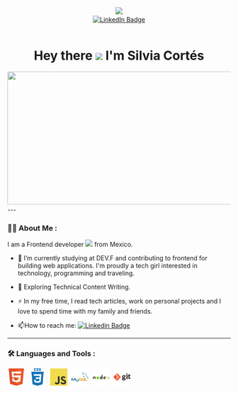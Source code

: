 <div id="header" align="center">
  <img src="https://media.giphy.com/media/WSBeyxvC1jH496xQGA/giphy.gif" width="200"/>
</div>
<div id="badges" align="center">
  <a href="https://www.linkedin.com/in/silviacorgui/">
    <img src="https://img.shields.io/badge/LinkedIn-blue?style=for-the-badge&logo=linkedin&logoColor=white" alt="LinkedIn Badge"/>
  </a>
</div>
<div id="follow" align="center">
    <img src="https://img.shields.io/github/followers/SilvyeCG?style=social" alt="" align="center"/>
</div>
<h1 align="center">
  Hey there
  <img src="https://media.giphy.com/media/hvRJCLFzcasrR4ia7z/giphy.gif" width="30px"/>
  I'm Silvia Cortés
</h1>

<div align="center">
  <img src="https://media.giphy.com/media/QuDgW7dXQfCZiWVXD4/giphy.gif" width="600" height="300"/>
</div>
---

### :woman_technologist: About Me :

 I am a Frontend developer <img src="https://media.giphy.com/media/WUlplcMpOCEmTGBtBW/giphy.gif" width="30"> from Mexico.
 - :telescope: I’m currently studying at DEV.F and contributing to frontend for building web applications. I'm proudly a tech girl interested in technology, programming and traveling.

- :seedling: Exploring Technical Content Writing.

- :zap: In my free time, I read tech articles, work on personal projects and I love to spend time with my family and friends.

- :mailbox:How to reach me: [![Linkedin Badge](https://img.shields.io/badge/LinkedIn-blue?style=for-the-badge&logo=linkedin&logoColor=white)](https://www.linkedin.com/in/silviacorgui/)

---

### :hammer_and_wrench: Languages and Tools :
<div>
  <img src="https://github.com/devicons/devicon/blob/master/icons/html5/html5-original.svg" title="HTML5" alt="HTML" width="40" height="40"/>&nbsp;
  <img src="https://github.com/devicons/devicon/blob/master/icons/css3/css3-plain-wordmark.svg"  title="CSS3" alt="CSS" width="40" height="40"/>&nbsp;
  <img src="https://github.com/devicons/devicon/blob/master/icons/javascript/javascript-original.svg" title="JavaScript" alt="JavaScript" width="40" height="40"/>&nbsp;
  <img src="https://github.com/devicons/devicon/blob/master/icons/mysql/mysql-original-wordmark.svg" title="MySQL"  alt="MySQL" width="40" height="40"/>&nbsp;
  <img src="https://github.com/devicons/devicon/blob/master/icons/nodejs/nodejs-original-wordmark.svg" title="NodeJS" alt="NodeJS" width="40" height="40"/>&nbsp;
  <img src="https://github.com/devicons/devicon/blob/master/icons/git/git-original-wordmark.svg" title="Git" **alt="Git" width="40" height="40"/>
</div>

<!---
SilvyeCG/SilvyeCG is a ✨ special ✨ repository because its `README.md` (this file) appears on your GitHub profile.
You can click the Preview link to take a look at your changes.
--->
